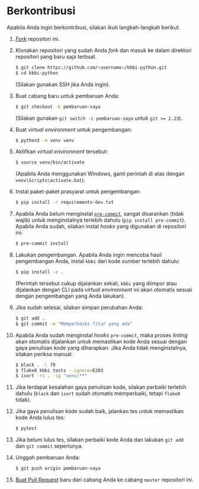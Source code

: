 # Berkontribusi

Apabila Anda ingin berkontribusi, silakan ikuti langkah-langkah berikut.

1. [*Fork*][fork] repositori ini.
2. Klonakan repositori yang sudah Anda *fork* dan masuk ke dalam direktori
   repositori yang baru saja terbuat.

   ```bash
   $ git clone https://github.com/<username>/kbbi-python.git
   $ cd kbbi-python
   ```

   (Silakan gunakan SSH jika Anda ingin).
3. Buat cabang baru untuk pembaruan Anda:

   ```bash
   $ git checkout -b pembaruan-saya
   ```

   (Silakan gunakan `git switch -c pembaruan-saya` untuk `git >= 2.23`).
4. Buat *virtual environment* untuk pengembangan:

   ```bash
   $ python3 -m venv venv
   ```

5. Aktifkan *virtual environment* tersebut:

    ```bash
    $ source venv/bin/activate
    ```

    (Apabila Anda menggunakan Windows, ganti perintah di atas dengan
    ```venv\Scripts\activate.bat```).

6. Instal paket-paket prasyarat untuk pengembangan:

    ```bash
    $ pip install -r requirements-dev.txt
    ```

7. Apabila Anda belum menginstal [`pre-commit`][pre-commit], sangat
   disarankan (tidak wajib) untuk menginstalnya terlebih dahulu
   (`pip install pre-commit`). Apabila Anda sudah, silakan instal *hooks* yang
   digunakan di repositori ini:

   ```bash
   $ pre-commit install
   ```

8. Lakukan pengembangan. Apabila Anda ingin mencoba hasil pengembangan Anda,
   instal `kbbi` dari kode sumber terlebih dahulu:

   ```bash
   $ pip install -e .
   ```

   (Perintah tersebut cukup dijalankan sekali, `kbbi` yang diimpor atau
   dijalankan dengan CLI pada *virtual environment* ini akan otomatis
   sesuai dengan pengembangan yang Anda lakukan).

9. Jika sudah selesai, silakan simpan perubahan Anda:

   ```bash
   $ git add .
   $ git commit -m "Memperbaiki fitur yang ada"
   ```

10. Apabila Anda sudah menginstal *hooks* `pre-commit`, maka proses *linting*
    akan otomatis dijalankan untuk memastikan kode Anda sesuai dengan gaya
    penulisan kode yang diharapkan. Jika Anda tidak menginstalnya, silakan
    periksa manual:

    ```bash
    $ black . -l 79
    $ flake8 kbbi tests --ignore=E203
    $ isort -rc . -sg "venv/**"
    ```

11. Jika terdapat kesalahan gaya penulisan kode, silakan perbaiki terlebih
    dahulu (`black` dan `isort` sudah otomatis memperbaiki, tetapi `flake8`
    tidak).
12. Jika gaya penulisan kode sudah baik, jalankan tes untuk memastikan kode
    Anda lulus tes:

    ```bash
    $ pytest
    ```

13. Jika belum lulus tes, silakan perbaiki kode Anda dan lakukan `git add` dan
    `git commit` seperlunya.
14. Unggah pembaruan Anda:

    ```bash
    $ git push origin pembaruan-saya
    ```

15. [Buat Pull Request][pr] baru dari cabang Anda ke cabang `master` repositori
    ini.

[fork]: https://github.com/laymonage/kbbi-python/fork
[pre-commit]: https://pre-commit.com
[pr]: https://github.com/laymonage/kbbi-python/compare
